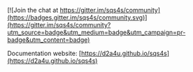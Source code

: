 
[![Join the chat at https://gitter.im/sqs4s/community](https://badges.gitter.im/sqs4s/community.svg)](https://gitter.im/sqs4s/community?utm_source=badge&utm_medium=badge&utm_campaign=pr-badge&utm_content=badge)

Documentation website: [https://d2a4u.github.io/sqs4s](https://d2a4u.github.io/sqs4s)